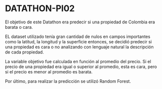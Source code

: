 # DATATHON-PI02

El objetivo de este Datathon era predecir si una propiedad de Colombia era barata o cara.

EL dataset utilizado tenía gran cantidad de nulos en campos importantes como la latitud, la longitud y la superficie entonces, se decidió predecir si una propiedad es cara o no analizando con lenguaje natural la descripción de cada propiedad.

La variable objetivo fue calculada en función al promedio del precio. Si el precio de una propiedad era igual o superior al promedio, esta es cara, pero si el precio es menor al promedio es barata.

Por último, para realizar la predicción se utilizó Random Forest. 
